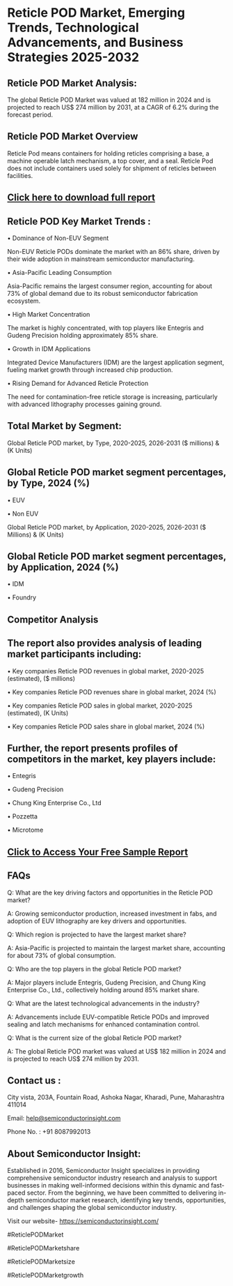 Reticle POD Market, Emerging Trends, Technological Advancements, and Business Strategies 2025-2032
=
Reticle POD Market Analysis:
-
The global Reticle POD Market was valued at 182 million in 2024 and is projected to reach US$ 274 million by 2031, at a CAGR of 6.2% during the forecast period.

Reticle POD Market Overview
-
Reticle Pod means containers for holding reticles comprising a base, a machine operable latch mechanism, a top cover, and a seal. Reticle Pod does not include containers used solely for shipment of reticles between facilities.

[Click here to download full report](https://semiconductorinsight.com/report/reticle-pod-market/)
-
Reticle POD Key Market Trends  :
-
•	Dominance of Non-EUV Segment

Non-EUV Reticle PODs dominate the market with an 86% share, driven by their wide adoption in mainstream semiconductor manufacturing.

•	Asia-Pacific Leading Consumption

Asia-Pacific remains the largest consumer region, accounting for about 73% of global demand due to its robust semiconductor fabrication ecosystem.

•	High Market Concentration

The market is highly concentrated, with top players like Entegris and Gudeng Precision holding approximately 85% share.

•	Growth in IDM Applications

Integrated Device Manufacturers (IDM) are the largest application segment, fueling market growth through increased chip production.

•	Rising Demand for Advanced Reticle Protection

The need for contamination-free reticle storage is increasing, particularly with advanced lithography processes gaining ground.

Total Market by Segment:
-
Global Reticle POD market, by Type, 2020-2025, 2026-2031 ($ millions) & (K Units)

Global Reticle POD market segment percentages, by Type, 2024 (%)
-
•	EUV

•	Non EUV

Global Reticle POD market, by Application, 2020-2025, 2026-2031 ($ Millions) & (K Units)

Global Reticle POD market segment percentages, by Application, 2024 (%)
-
•	IDM

•	Foundry

Competitor Analysis
-
The report also provides analysis of leading market participants including:
-
•	Key companies Reticle POD revenues in global market, 2020-2025 (estimated), ($ millions)

•	Key companies Reticle POD revenues share in global market, 2024 (%)

•	Key companies Reticle POD sales in global market, 2020-2025 (estimated), (K Units)

•	Key companies Reticle POD sales share in global market, 2024 (%)

Further, the report presents profiles of competitors in the market, key players include:
-
•	Entegris

•	Gudeng Precision

•	Chung King Enterprise Co., Ltd

•	Pozzetta

•	Microtome

[Click to Access Your Free Sample Report](https://semiconductorinsight.com/report/reticle-pod-market/)
-
FAQs
-
Q: What are the key driving factors and opportunities in the Reticle POD market?

A: Growing semiconductor production, increased investment in fabs, and adoption of EUV lithography are key drivers and opportunities.

Q: Which region is projected to have the largest market share?

A: Asia-Pacific is projected to maintain the largest market share, accounting for about 73% of global consumption.

Q: Who are the top players in the global Reticle POD market?

A: Major players include Entegris, Gudeng Precision, and Chung King Enterprise Co., Ltd., collectively holding around 85% market share.

Q: What are the latest technological advancements in the industry?

A: Advancements include EUV-compatible Reticle PODs and improved sealing and latch mechanisms for enhanced contamination control.

Q: What is the current size of the global Reticle POD market?

A: The global Reticle POD market was valued at US$ 182 million in 2024 and is projected to reach US$ 274 million by 2031.

Contact us : 
-
City vista, 203A, Fountain Road, Ashoka Nagar, Kharadi, Pune, Maharashtra 411014

Email: help@semiconductorinsight.com

Phone No. : +91 8087992013

About Semiconductor Insight:
-
Established in 2016, Semiconductor Insight specializes in providing comprehensive semiconductor industry research and analysis to support businesses in making well-informed decisions within this dynamic and fast-paced sector. From the beginning, we have been committed to delivering in-depth semiconductor market research, identifying key trends, opportunities, and challenges shaping the global semiconductor industry.

Visit our website- https://semiconductorinsight.com/

#ReticlePODMarket 

#ReticlePODMarketshare

#ReticlePODMarketsize

#ReticlePODMarketgrowth 
 
 

